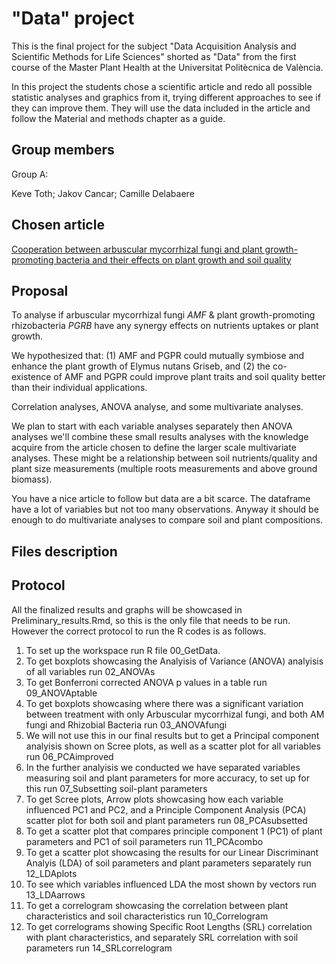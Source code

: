 # "Data" project

This is the final project for the subject "Data Acquisition Analysis and Scientific Methods for Life Sciences" shorted as "Data" from the first course of the Master Plant Health at the Universitat Politècnica de València.

In this project the students chose a scientific article and redo all possible statistic analyses and graphics from it, trying different approaches to see if they can improve them. They will use the data included in the article and follow the Material and methods chapter as a guide.

## Group members

Group A: 

Keve Toth; Jakov Cancar; Camille Delabaere

## Chosen article

[Cooperation between arbuscular mycorrhizal fungi and plant growth-promoting bacteria and their effects on plant growth and soil quality](https://peerj.com/articles/13080/)

## Proposal

To analyse if arbuscular mycorrhizal fungi *AMF* & plant growth-promoting rhizobacteria *PGRB* have any synergy effects on nutrients uptakes or plant growth.

We hypothesized that: (1) AMF and PGPR could mutually symbiose and enhance the plant growth of Elymus nutans Griseb, and (2) the co-existence of AMF and PGPR could improve plant traits and soil quality better than their individual applications.

Correlation analyses, ANOVA analyse, and some multivariate analyses.

We plan to start with each variable analyses separately then ANOVA analyses we'll combine these small results analyses with the knowledge acquire from the article chosen to define the larger scale multivariate analyses. These might be a relationship between soil nutrients/quality and plant size measurements (multiple roots measurements and above ground biomass).

You have a nice article to follow but data are a bit scarce. The dataframe have a lot of variables but not too many observations. Anyway it should be enough to do multivariate analyses to compare soil and plant compositions.

## Files description

## Protocol

All the finalized results and graphs will be showcased in Preliminary_results.Rmd, so this is the only file that needs to be run. However the correct protocol to run the R codes is as follows. 

1. To set up the workspace run R file 00_GetData.
2. To get boxplots showcasing the Analyisis of Variance (ANOVA) analyisis of all variables run 02_ANOVAs
3. To get Bonferroni corrected ANOVA p values in a table run 09_ANOVAptable
4. To get boxplots showcasing where there was a significant variation between treatment with only Arbuscular mycorrhizal fungi, and both AM fungi and Rhizobial Bacteria run 03_ANOVAfungi
5. We will not use this in our final results but to get a Principal component analyisis shown on Scree plots, as well as a scatter plot for all variables run 06_PCAimproved
6. In the further analyisis we conducted we have separated variables measuring soil and plant parameters for more accuracy, to set up for this run 07_Subsetting soil-plant parameters
7. To get Scree plots, Arrow plots showcasing how each variable influenced PC1 and PC2, and a Principle Component Analysis (PCA) scatter plot for both soil and plant parameters run 08_PCAsubsetted
8. To get a scatter plot that compares principle component 1 (PC1) of plant parameters and PC1 of soil parameters run 11_PCAcombo
9. To get a scatter plot showcasing the results for our Linear Discriminant Analyis (LDA) of soil parameters and plant parameters separately run 12_LDAplots
10. To see which variables influenced LDA the most shown by vectors run 13_LDAarrows
11. To get a correlogram showcasing the correlation between plant characteristics and soil characteristics run 10_Correlogram
12. To get correlograms showing Specific Root Lengths (SRL) correlation with plant characteristics, and separately SRL correlation with soil parameters run 14_SRLcorrelogram
